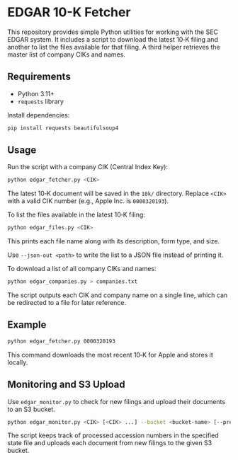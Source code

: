 # EDGAR 10-K Fetcher

This repository provides simple Python utilities for working with the SEC EDGAR system.  It includes a script to download the latest 10‑K filing and another to list the files available for that filing.  A third helper retrieves the master list of company CIKs and names.

## Requirements

- Python 3.11+
- `requests` library

Install dependencies:

```bash
pip install requests beautifulsoup4
```

## Usage

Run the script with a company CIK (Central Index Key):

```bash
python edgar_fetcher.py <CIK>
```

The latest 10‑K document will be saved in the `10k/` directory. Replace `<CIK>` with a valid CIK number (e.g., Apple Inc. is `0000320193`).

To list the files available in the latest 10‑K filing:

```bash
python edgar_files.py <CIK>
```
This prints each file name along with its description, form type, and size.

Use `--json-out <path>` to write the list to a JSON file instead of printing it.

To download a list of all company CIKs and names:

```bash
python edgar_companies.py > companies.txt
```

The script outputs each CIK and company name on a single line, which can be
redirected to a file for later reference.

## Example

```bash
python edgar_fetcher.py 0000320193
```

This command downloads the most recent 10‑K for Apple and stores it locally.

## Monitoring and S3 Upload

Use `edgar_monitor.py` to check for new filings and upload their documents to an S3 bucket.

```bash
python edgar_monitor.py <CIK> [<CIK> ...] --bucket <bucket-name> [--prefix path/] [--state state.json]
```

The script keeps track of processed accession numbers in the specified state file and uploads each document from new filings to the given S3 bucket.
